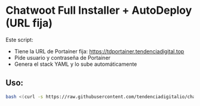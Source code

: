 # Chatwoot Full Installer + AutoDeploy (URL fija)

Este script:
- Tiene la URL de Portainer fija: https://tdportainer.tendenciadigital.top
- Pide usuario y contraseña de Portainer
- Genera el stack YAML y lo sube automáticamente

## Uso:

```bash
bash <(curl -s https://raw.githubusercontent.com/tendenciadigitalio/chatwoot-full/main/chatwoot-full.sh)
```
